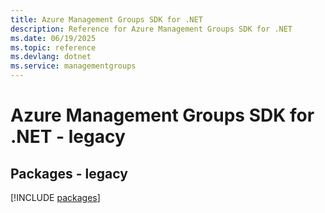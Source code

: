 ```yaml
---
title: Azure Management Groups SDK for .NET
description: Reference for Azure Management Groups SDK for .NET
ms.date: 06/19/2025
ms.topic: reference
ms.devlang: dotnet
ms.service: managementgroups
---
```

# Azure Management Groups SDK for .NET - legacy
## Packages - legacy
[!INCLUDE [packages](management-groups-index.md)]